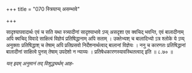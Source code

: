 +++
title = "070 स्त्रियाप्य् असम्भावे"

+++

सादृश्यापवादार्थः एवं च सति यथा स्त्र्यादीनां सादृश्याभावे ऽप्य् असदृशा एव क्वचिद् भवन्ति, एवं बालादीनाम् अपि क्वचिद् विवादे साक्षित्वं विज्ञेयं प्रतिषिद्धानाम् अपि सताम् । उक्तेभ्यश् च बालादिभ्यो ऽत्र श्लोके ये ऽप्य् अनुक्ताः प्रतिषिद्धाश् च तेषाम् अपि प्रतिप्रसवो निर्देशनार्थत्वाद् बालानां विज्ञेयः । ननु च कारणतः प्रतिषिद्धानां बालादीनां साक्षित्वे पुनस् तेषाम् उपदेशो न न्याय्यः । प्रतिषेधकारणस्यावस्थितत्वाद् इति ॥ ८.७० ॥

_यत् इदम् अनुमानं तद् विशुद्ध्यर्थम् आह-_